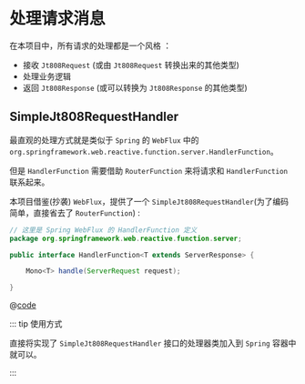 # 处理请求消息

在本项目中，所有请求的处理都是一个风格 ：

- 接收 `Jt808Request` (或由 `Jt808Request` 转换出来的其他类型)
- 处理业务逻辑
- 返回 `Jt808Response` (或可以转换为 `Jt808Response` 的其他类型)

## SimpleJt808RequestHandler

最直观的处理方式就是类似于 `Spring` 的 `WebFlux` 中的 `org.springframework.web.reactive.function.server.HandlerFunction`。

但是 `HandlerFunction` 需要借助 `RouterFunction` 来将请求和 `HandlerFunction` 联系起来。

本项目借鉴(抄袭) `WebFlux`，提供了一个  `SimpleJt808RequestHandler`(为了编码简单，直接省去了 `RouterFunction`) :

<CodeGroup>

  <CodeGroupItem title="HandlerFunction(Spring)">

```java
// 这里是 Spring WebFlux 的 HandlerFunction 定义
package org.springframework.web.reactive.function.server;

public interface HandlerFunction<T extends ServerResponse> {

    Mono<T> handle(ServerRequest request);

}
```

  </CodeGroupItem>

  <CodeGroupItem title="SimpleJt808RequestHandler" active>

@[code](@example-src/808/v2/basic/SimpleJt808RequestHandler.java)

  </CodeGroupItem>

</CodeGroup>


::: tip 使用方式

直接将实现了 `SimpleJt808RequestHandler` 接口的处理器类加入到 `Spring` 容器中就可以。

:::

